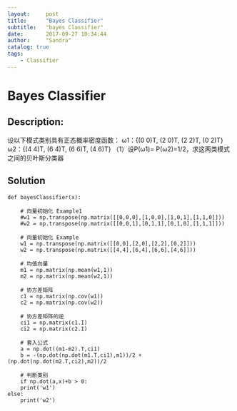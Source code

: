```yaml
---
layout:     post
title:      "Bayes Classifier"
subtitle:   "bayes Classifier"
date:       2017-09-27 10:34:44 
author:     "Sandra"
catalog: true
tags:
    - Classifier
---
```


# Bayes Classifier

## Description:

设以下模式类别具有正态概率密度函数：
         ω1：{(0 0)T, (2 0)T, (2 2)T, (0 2)T}
         ω2：{(4 4)T, (6 4)T, (6 6)T, (4 6)T}
    （1）设P(ω1)= P(ω2)=1/2，求这两类模式之间的贝叶斯分类器


## Solution
    def bayesClassifier(x):
        
        # 向量初始化 Example1
        #w1 = np.transpose(np.matrix([[0,0,0],[1,0,0],[1,0,1],[1,1,0]]))
        #w2 = np.transpose(np.matrix([[0,0,1],[0,1,1],[0,1,0],[1,1,1]]))
        
        # 向量初始化 Example
        w1 = np.transpose(np.matrix([[0,0],[2,0],[2,2],[0,2]]))
        w2 = np.transpose(np.matrix([[4,4],[6,4],[6,6],[4,6]]))
        
        # 均值向量
        m1 = np.matrix(np.mean(w1,1))
        m2 = np.matrix(np.mean(w2,1))
        
        # 协方差矩阵
        c1 = np.matrix(np.cov(w1))
        c2 = np.matrix(np.cov(w2))
        
        # 协方差矩阵的逆
        ci1 = np.matrix(c1.I)
        ci2 = np.matrix(c2.I)
        
        # 套入公式
        a = np.dot((m1-m2).T,ci1)
        b = -(np.dot(np.dot(m1.T,ci1),m1))/2 + (np.dot(np.dot(m2.T,ci2),m2))/2
        
        # 判断类别
        if np.dot(a,x)+b > 0:
        print('w1')
    else:
        print('w2')